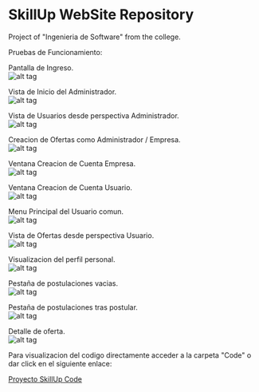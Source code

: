 # SkillUp WebSite Repository 
Project of "Ingenieria de Software" from the college.

Pruebas de Funcionamiento:

Pantalla de Ingreso. <br>
![alt tag](https://github.com/Albertio/SkillUpWebSite/blob/main/Images/1.jpg)

Vista de Inicio del Administrador. <br>
![alt tag](https://github.com/Albertio/SkillUpWebSite/blob/main/Images/2.jpg)

Vista de Usuarios desde perspectiva Administrador. <br>
![alt tag](https://github.com/Albertio/SkillUpWebSite/blob/main/Images/3.jpg)

Creacion de Ofertas como Administrador / Empresa. <br>
![alt tag](https://github.com/Albertio/SkillUpWebSite/blob/main/Images/4.jpg)

Ventana Creacion de Cuenta Empresa. <br>
![alt tag](https://github.com/Albertio/SkillUpWebSite/blob/main/Images/6.jpg)

Ventana Creacion de Cuenta Usuario. <br>
![alt tag](https://github.com/Albertio/SkillUpWebSite/blob/main/Images/7.jpg)

Menu Principal del Usuario comun. <br>
![alt tag](https://github.com/Albertio/SkillUpWebSite/blob/main/Images/8.jpg)

Vista de Ofertas desde perspectiva Usuario. <br>
![alt tag](https://github.com/Albertio/SkillUpWebSite/blob/main/Images/9.png)

Visualizacion del perfil personal. <br>
![alt tag](https://github.com/Albertio/SkillUpWebSite/blob/main/Images/10.png)

Pestaña de postulaciones vacias. <br>
![alt tag](https://github.com/Albertio/SkillUpWebSite/blob/main/Images/11.png)

Pestaña de postulaciones tras postular. <br>
![alt tag](https://github.com/Albertio/SkillUpWebSite/blob/main/Images/12.png)

Detalle de oferta. <br>
![alt tag](https://github.com/Albertio/SkillUpWebSite/blob/main/Images/13.jpg)

Para visualizacion del codigo directamente acceder a la carpeta "Code" o dar click en el siguiente enlace:

<a href="https://github.com/Albertio/SkillUpWebSite/tree/main/Code">Proyecto SkillUp Code</a><br>
